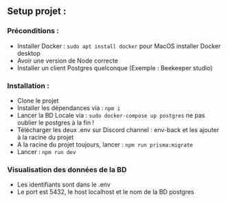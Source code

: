 ## Setup projet : 

### Préconditions : 
- Installer Docker : `sudo apt install docker` pour MacOS installer Docker desktop
- Avoir une version de Node correcte
- Installer un client Postgres quelconque (Exemple : Beekeeper studio)

### Installation : 
- Clone le projet
- Installer les dépendances via : `npm i`
- Lancer la BD Locale via : `sudo docker-compose up postgres` ne pas oublier le postgres à la fin !
- Télécharger les deux .env sur Discord channel : env-back et les ajouter à la racine du projet
- A la racine du projet toujours, lancer : `npm run prisma:migrate`
- Lancer : `npm run dev`


### Visualisation des données de la BD
- Les identifiants sont dans le .env
- Le port est 5432, le host localhost et le nom de la BD postgres



